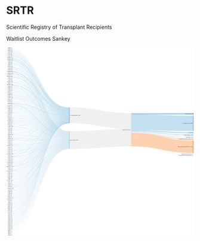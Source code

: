 # SRTR
Scientific Registry of Transplant Recipients 


Waitlist Outcomes Sankey

<img src="https://github.com/heatherjcohen/SRTR/blob/master/SRTR%20Heart%20Transplant%20Outcomes%20for%20one%20year%20SMALL.png" width=1500>
